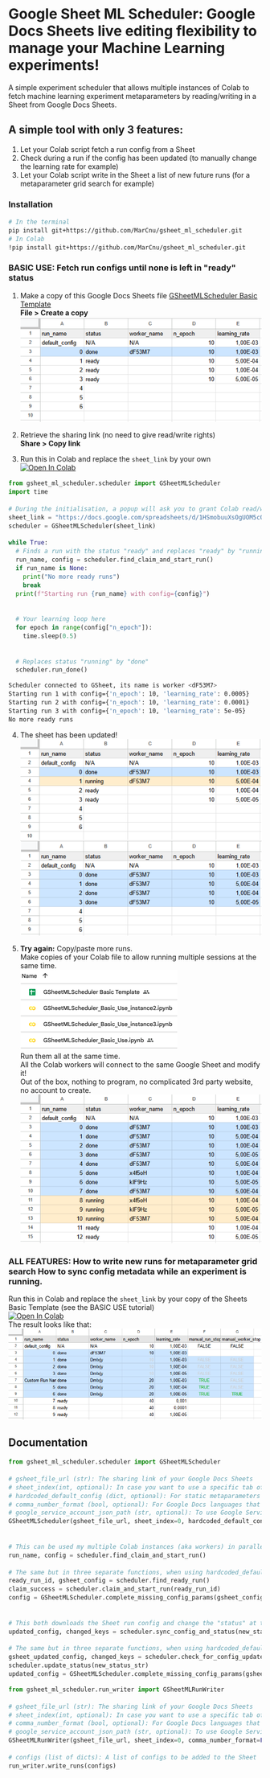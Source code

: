 # Google Sheet ML Scheduler: Google Docs Sheets live editing flexibility to manage your Machine Learning experiments!
A simple experiment scheduler that allows multiple instances of Colab to fetch machine learning experiment metaparameters by reading/writing in a Sheet from Google Docs Sheets.  

## A simple tool with only 3 features:  
1. Let your Colab script fetch a run config from a Sheet
2. Check during a run if the config has been updated (to manually change the learning rate for example)
3. Let your Colab script write in the Sheet a list of new future runs (for a metaparameter grid search for example)

### Installation
```bash
# In the terminal
pip install git+https://github.com/MarCnu/gsheet_ml_scheduler.git
# In Colab
!pip install git+https://github.com/MarCnu/gsheet_ml_scheduler.git
```
### BASIC USE: Fetch run configs until none is left in "ready" status
1) Make a copy of this Google Docs Sheets file [GSheetMLScheduler Basic Template](https://docs.google.com/spreadsheets/d/1HSmobuuXsOgUOM5cQ-ecHJS9hVrEj6D3AZG8gokbj6I/edit?usp=sharing)  
   **File > Create a copy**  
![Basic Template](https://raw.githubusercontent.com/MarCnu/gsheet_ml_scheduler/main/readme_files/0_basic_template.png?token=GHSAT0AAAAAACJRPKEJ7EW3I4QL3MAZEGB6ZKG2OMQ)

2) Retrieve the sharing link (no need to give read/write rights)  
   **Share > Copy link**  
   
3) Run this in Colab and replace the `sheet_link` by your own  
   <a href="https://colab.research.google.com/drive/1JsnfMWknoiij5l5V1lQSdofWJxudJwSN?usp=sharing"><img src="https://colab.research.google.com/assets/colab-badge.svg" alt="Open In Colab"></a>
```python
from gsheet_ml_scheduler.scheduler import GSheetMLScheduler
import time

# During the initialisation, a popup will ask you to grant Colab read/write rights
sheet_link = "https://docs.google.com/spreadsheets/d/1HSmobuuXsOgUOM5cQ-ecHJS9hVrEj6D3AZG8gokbj6I/edit?usp=sharing"
scheduler = GSheetMLScheduler(sheet_link)

while True:
  # Finds a run with the status "ready" and replaces "ready" by "running"
  run_name, config = scheduler.find_claim_and_start_run()
  if run_name is None:
    print("No more ready runs")
    break
  print(f"Starting run {run_name} with config={config}")


  # Your learning loop here
  for epoch in range(config["n_epoch"]):
    time.sleep(0.5)


  # Replaces status "running" by "done"
  scheduler.run_done()
```
```bash
Scheduler connected to GSheet, its name is worker <dF53M7>
Starting run 1 with config={'n_epoch': 10, 'learning_rate': 0.0005}
Starting run 2 with config={'n_epoch': 10, 'learning_rate': 0.0001}
Starting run 3 with config={'n_epoch': 10, 'learning_rate': 5e-05}
No more ready runs
```

4) The sheet has been updated!  
   ![Running](https://raw.githubusercontent.com/MarCnu/gsheet_ml_scheduler/main/readme_files/1_running.png?token=GHSAT0AAAAAACJRPKEJ2YNSZAKOEE3KYIIYZKG2O2Q)

5) **Try again:**
   Copy/paste more runs.  
   Make copies of your Colab file to allow running multiple sessions at the same time.  
   ![Instance copies](https://raw.githubusercontent.com/MarCnu/gsheet_ml_scheduler/main/readme_files/3_instance_copies.png?token=GHSAT0AAAAAACJRPKEJRXSHNR7ELQVGFWPKZKHMQIQ)  
   Run them all at the same time.  
   All the Colab workers will connect to the same Google Sheet and modify it!  
   Out of the box, nothing to program, no complicated 3rd party website, no account to create.  
   ![Multi Worker](https://raw.githubusercontent.com/MarCnu/gsheet_ml_scheduler/main/readme_files/2_multi_worker.png?token=GHSAT0AAAAAACJRPKEJOUVUSE23BHJ5OAGGZKG3BJA)
   
### ALL FEATURES: How to write new runs for metaparameter grid search How to sync config metadata while an experiment is running.  
Run this in Colab and replace the `sheet_link` by your copy of the Sheets Basic Template (see the BASIC USE tutorial)  
<a href="https://colab.research.google.com/drive/1vxvmURd5_Ka_ui4UyH5DREf74V8vCtyD"><img src="https://colab.research.google.com/assets/colab-badge.svg" alt="Open In Colab"></a>  
The result looks like that:  
![All features](https://raw.githubusercontent.com/MarCnu/gsheet_ml_scheduler/main/readme_files/4_all_features.png?token=GHSAT0AAAAAACJRPKEJIDSE5I3IG54GTHBCZKHSXMQ)

## Documentation

```python
from gsheet_ml_scheduler.scheduler import GSheetMLScheduler

# gsheet_file_url (str): The sharing link of your Google Docs Sheets
# sheet_index(int, optional): In case you want to use a specific tab of the Google Docs Sheets
# hardcoded_default_config (dict, optional): For static metaparameters not provided to the Sheet
# comma_number_format (bool, optional): For Google Docs languages that use comma separators for decimal numbers ("-2,0" "5,0E-3")
# google_service_account_json_path (str, optional): To use Google Service Account to access the Google Docs Sheets API, mandatory if you're not using Colab
GSheetMLScheduler(gsheet_file_url, sheet_index=0, hardcoded_default_config=None, comma_number_format=False, google_service_account_json_path=None)


# This can be used my multiple Colab instances (aka workers) in parallel
run_name, config = scheduler.find_claim_and_start_run()

# The same but in three separate functions, when using hardcoded_default_config=None
ready_run_id, gsheet_config = scheduler.find_ready_run()
claim_success = scheduler.claim_and_start_run(ready_run_id)
config = GSheetMLScheduler.complete_missing_config_params(gsheet_config, hardcoded_default_config)


# This both downloads the Sheet run config and change the "status" at the same time
updated_config, changed_keys = scheduler.sync_config_and_status(new_status_str=None)

# The same but in three separate functions, when using hardcoded_default_config=None
gsheet_updated_config, changed_keys = scheduler.check_for_config_updates()
scheduler.update_status(new_status_str)
updated_config = GSheetMLScheduler.complete_missing_config_params(gsheet_updated_config, hardcoded_default_config)
```  

```python
from gsheet_ml_scheduler.run_writer import GSheetMLRunWriter

# gsheet_file_url (str): The sharing link of your Google Docs Sheets
# sheet_index(int, optional): In case you want to use a specific tab of the Google Docs Sheets
# comma_number_format (bool, optional): For Google Docs languages that use comma separators for decimal numbers ("-2,0" "5,0E-3")
# google_service_account_json_path (str, optional): To use Google Service Account to access the Google Docs Sheets API, mandatory if you're not using Colab
GSheetMLRunWriter(gsheet_file_url, sheet_index=0, comma_number_format=False, google_service_account_json_path=None)

# configs (list of dicts): A list of configs to be added to the Sheet
run_writer.write_runs(configs)
```
